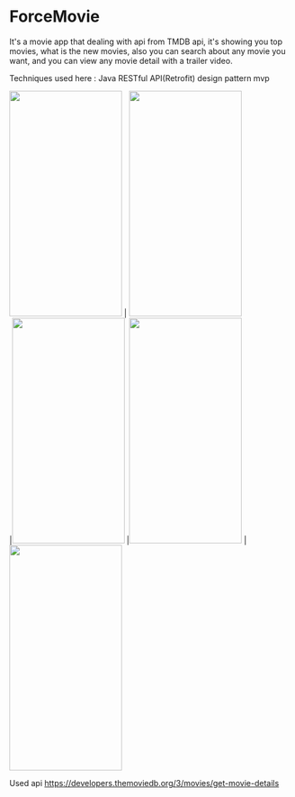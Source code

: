 # ForceMovie

  It's a movie app that dealing with api from TMDB api, it's showing you top movies, what is the new movies, also you can search about any movie you want,
and you can view any movie detail with a trailer video.

Techniques used here :
Java
RESTful API(Retrofit)
design pattern mvp


<img src="https://user-images.githubusercontent.com/72823171/155828664-aa0ed8f9-50be-423e-a09c-77da01e3725f.jpg"  width="200" height="400" /> | <img src="https://user-images.githubusercontent.com/72823171/155828660-55d7997e-daf0-4e4f-bbd1-a3c839deed7f.jpg"  width="200" height="400" />  
|<img src="https://user-images.githubusercontent.com/72823171/155828663-cd0e6031-9da4-45d1-ba08-c82c8b203d44.jpg"  width="200" height="400" />
|<img src="https://user-images.githubusercontent.com/72823171/155828665-e21414b3-5114-4779-b92d-aa6891580d00.jpg"  width="200" height="400" />
|<img src="https://user-images.githubusercontent.com/72823171/155828653-42a714b8-9db4-4e48-8797-997f305d1512.jpg"  width="200" height="400" />

Used api https://developers.themoviedb.org/3/movies/get-movie-details
